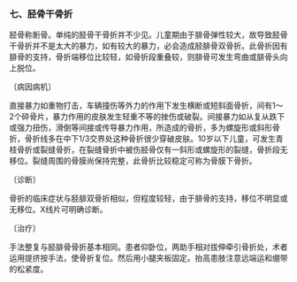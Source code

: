 ### 七、胫骨干骨折

胫骨称䯒骨。单纯的胫骨干骨折并不少见。儿童期由于腓骨弹性较大，故导致胫骨干骨折并不是太大的暴力，如有较大的暴力，必会造成胫腓骨双骨折。此骨折因有腓骨的支持，骨折端移位比较轻，如骨折段重叠较，则腓骨可发生弯曲或腓骨头向上脱位。

〔病因病机〕

直接暴力如重物打击，车辆撞伤等外力的作用下发生横断或短斜面骨折，间有1〜2个碎骨片，暴力作用的皮肤发生轻重不等的挫伤或破裂。间接暴力如从复从跌下或强力扭伤，滑倒等间接或传导暴力作用，所造成的骨折，多为螺旋形或斜形骨折，骨折线多在中下1/3交界处这种骨折很少穿破皮肤。10岁以下儿童，可发生青枝骨折或裂缝骨折，在裂缝骨折中被伤胫骨仅有一斜形或螺旋形的裂缝，骨折段无移位。裂缝周围的骨膜尚保持完整，此骨折比较稳定可称为骨膜下骨折。

〔诊断〕

骨折的临床症状与胫腓双骨折相似，但程度较轻，由于腓骨的支持，移位不明显或无移位。X线片可明确诊断。

〔治疗〕

手法整复与胫腓骨骨折基本相同。患者仰卧位，两助手相对拔伸牵引骨折处，术者运用提挤按手法，使骨折复位。然后用小腿夹板固定。抬高患肢注意远端运和绷带的松紧度。
